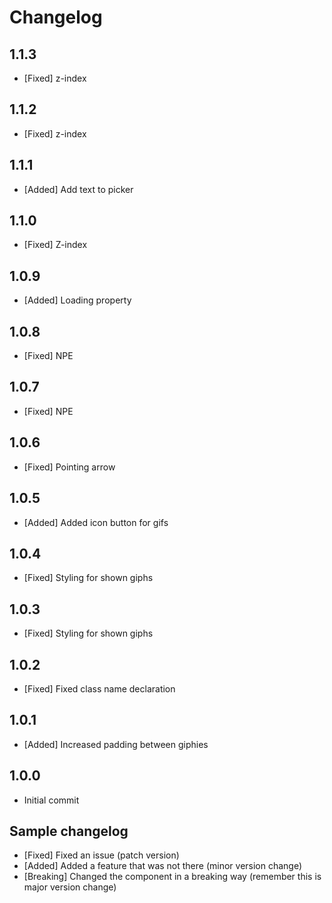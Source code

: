 # Changelog

## 1.1.3

- [Fixed] z-index

## 1.1.2

- [Fixed] z-index

## 1.1.1

- [Added] Add text to picker

## 1.1.0

- [Fixed] Z-index

## 1.0.9

- [Added] Loading property

## 1.0.8

- [Fixed] NPE

## 1.0.7

- [Fixed] NPE

## 1.0.6

- [Fixed] Pointing arrow

## 1.0.5

- [Added] Added icon button for gifs

## 1.0.4

- [Fixed] Styling for shown giphs

## 1.0.3

- [Fixed] Styling for shown giphs

## 1.0.2

- [Fixed] Fixed class name declaration

## 1.0.1

- [Added] Increased padding between giphies

## 1.0.0

- Initial commit

## Sample changelog

- [Fixed] Fixed an issue (patch version)
- [Added] Added a feature that was not there (minor version change)
- [Breaking] Changed the component in a breaking way (remember this is major version change)
